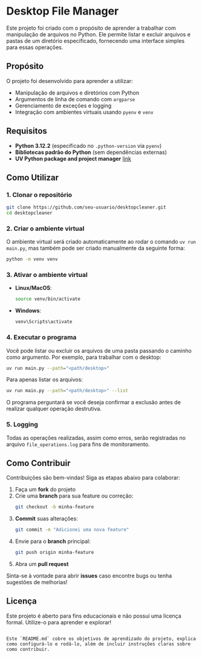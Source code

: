 # Desktop File Manager

Este projeto foi criado com o propósito de aprender a trabalhar com manipulação de arquivos no Python. Ele permite listar e excluir arquivos e pastas de um diretório especificado, fornecendo uma interface simples para essas operações.

## Propósito

O projeto foi desenvolvido para aprender a utilizar:

- Manipulação de arquivos e diretórios com Python
- Argumentos de linha de comando com `argparse`
- Gerenciamento de exceções e logging
- Integração com ambientes virtuais usando `pyenv` e `venv`

## Requisitos

- **Python 3.12.2** (especificado no `.python-version` via `pyenv`)
- **Bibliotecas padrão do Python** (sem dependências externas)
- **UV Python package and project manager** [link](https://docs.astral.sh/uv/)

## Como Utilizar

### 1. Clonar o repositório

```bash
git clone https://github.com/seu-usuario/desktopcleaner.git
cd desktopcleaner
```

### 2. Criar o ambiente virtual

O ambiente virtual será criado automaticamente ao rodar o comando `uv run main.py`, mas também pode ser criado manualmente da seguinte forma:

```bash
python -m venv venv
```

### 3. Ativar o ambiente virtual

- **Linux/MacOS**:

  ```bash
  source venv/bin/activate
  ```

- **Windows**:
  ```bash
  venv\Scripts\activate
  ```

### 4. Executar o programa

Você pode listar ou excluir os arquivos de uma pasta passando o caminho como argumento. Por exemplo, para trabalhar com o desktop:

```bash
uv run main.py --path="<path/desktop>"
```

Para apenas listar os arquivos:

```bash
uv run main.py --path="<path/desktop>" --list
```

O programa perguntará se você deseja confirmar a exclusão antes de realizar qualquer operação destrutiva.

### 5. Logging

Todas as operações realizadas, assim como erros, serão registradas no arquivo `file_operations.log` para fins de monitoramento.

## Como Contribuir

Contribuições são bem-vindas! Siga as etapas abaixo para colaborar:

1. Faça um **fork** do projeto
2. Crie uma **branch** para sua feature ou correção:
   ```bash
   git checkout -b minha-feature
   ```
3. **Commit** suas alterações:
   ```bash
   git commit -m "Adicionei uma nova feature"
   ```
4. Envie para o **branch** principal:
   ```bash
   git push origin minha-feature
   ```
5. Abra um **pull request**

Sinta-se à vontade para abrir **issues** caso encontre bugs ou tenha sugestões de melhorias!

## Licença

Este projeto é aberto para fins educacionais e não possui uma licença formal. Utilize-o para aprender e explorar!

```

Este `README.md` cobre os objetivos de aprendizado do projeto, explica como configurá-lo e rodá-lo, além de incluir instruções claras sobre como contribuir.
```
